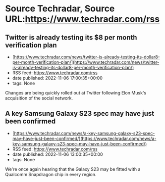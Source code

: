 # Source Techradar, Source URL:https://www.techradar.com/rss

## Twitter is already testing its $8 per month verification plan
 - [https://www.techradar.com/news/twitter-is-already-testing-its-dollar8-per-month-verification-plan/](https://www.techradar.com/news/twitter-is-already-testing-its-dollar8-per-month-verification-plan/)
 - RSS feed: https://www.techradar.com/rss
 - date published: 2022-11-06 17:00:35+00:00
 - tags: None

Changes are being quickly rolled out at Twitter following Elon Musk's acquisition of the social network.

## A key Samsung Galaxy S23 spec may have just been confirmed
 - [https://www.techradar.com/news/a-key-samsung-galaxy-s23-spec-may-have-just-been-confirmed/](https://www.techradar.com/news/a-key-samsung-galaxy-s23-spec-may-have-just-been-confirmed/)
 - RSS feed: https://www.techradar.com/rss
 - date published: 2022-11-06 13:00:35+00:00
 - tags: None

We're once again hearing that the Galaxy S23 may be fitted with a Qualcomm Snapdragon chip in every region.
